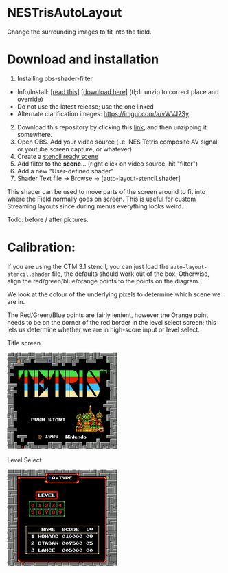 # NESTrisAutoLayout
Change the surrounding images to fit into the field.

# Download and installation
1) Installing obs-shader-filter
* Info/Install: [\[read this\]](https://github.com/Oncorporation/obs-shaderfilter) [\[download here\]](https://github.com/Oncorporation/obs-shaderfilter/releases/download/v1.0/obs-shaderfilter-win.zip) (tl;dr unzip to correct place and override)
* Do not use the latest release; use the one linked
* Alternate clarification images: https://imgur.com/a/vWVJ2Sy
2) Download this repository by clicking this [link](https://github.com/alex-ong/NESTrisAutoLayout/archive/master.zip), and then unzipping it somewhere.
3) Open OBS. Add your video source (i.e. NES Tetris composite AV signal, or youtube screen capture, or whatever)
4) Create a [stencil ready scene](https://bit.ly/TheStencil)
5) Add filter to the **scene**... (right click on video source, hit "filter")
6) Add a new "User-defined shader"
7) Shader Text file -> Browse -> [auto-layout-stencil.shader]


This shader can be used to move parts of the screen around to fit into where the Field normally goes on screen.
This is useful for custom Streaming layouts since during menus everything looks weird.

Todo: before / after pictures.


# Calibration:

If you are using the CTM 3.1 stencil, you can just load the `auto-layout-stencil.shader` file, the defaults should work out of the box.
Otherwise, align the red/green/blue/orange points to the points on the diagram. 

We look at the colour of the underlying pixels to determine which scene we are in. 

The Red/Green/Blue points are fairly lenient, however the Orange point needs to be on the corner
of the red border in the level select screen; this lets us determine whether we are in high-score input or level select.

Title screen

![one](https://raw.githubusercontent.com/alex-ong/NESTrisAutoLayout/master/Markers.png)


Level Select


![two](https://raw.githubusercontent.com/alex-ong/NESTrisAutoLayout/master/markers2.png)
